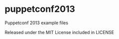 puppetconf2013
==============

Puppetconf 2013 example files


Released under the MIT License included in LICENSE
